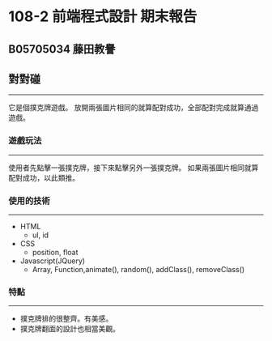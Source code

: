 # 108-2 前端程式設計 期末報告
## B05705034 藤田教譽

## 對對碰
***
它是個撲克牌遊戲。 放開兩張圖片相同的就算配對成功，全部配對完成就算通過遊戲。

### 遊戲玩法
***
使用者先點擊一張撲克牌，接下來點擊另外一張撲克牌。
如果兩張圖片相同就算配對成功，以此類推。

### 使用的技術
***
- HTML
  - ul, id
- CSS
  - position, float
- Javascript(JQuery)
  - Array, Function,animate(), random(), addClass(), removeClass()
  
### 特點
***
- 撲克牌排的很整齊。有美感。
- 撲克牌翻面的設計也相當美觀。
